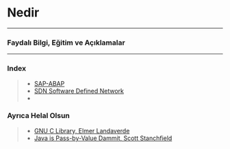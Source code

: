 # Nedir
--------------------------------
### Faydalı Bilgi, Eğitim ve Açıklamalar
--------------------------------
### Index
> * [SAP-ABAP](https://github.com/barankurtulusozan/Nedir/blob/master/SAP%20-%20ABAP%20Nedir.md)
> * [SDN Software Defined Network](https://github.com/barankurtulusozan/Nedir/blob/master/SDN_Software_Defined_Network.md)
> * 

### Ayrıca Helal Olsun 
> * [GNU C Library, Elmer Landaverde](http://elmerland.com/gnu_manual.html)
> * [Java is Pass-by-Value Dammit, Scott Stanchfield](http://javadude.com/articles/passbyvalue.htm)
